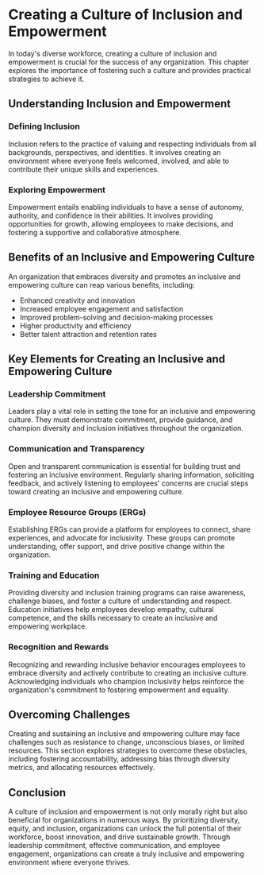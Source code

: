 Creating a Culture of Inclusion and Empowerment
========================================================



In today's diverse workforce, creating a culture of inclusion and empowerment is crucial for the success of any organization. This chapter explores the importance of fostering such a culture and provides practical strategies to achieve it.

Understanding Inclusion and Empowerment
---------------------------------------

### Defining Inclusion

Inclusion refers to the practice of valuing and respecting individuals from all backgrounds, perspectives, and identities. It involves creating an environment where everyone feels welcomed, involved, and able to contribute their unique skills and experiences.

### Exploring Empowerment

Empowerment entails enabling individuals to have a sense of autonomy, authority, and confidence in their abilities. It involves providing opportunities for growth, allowing employees to make decisions, and fostering a supportive and collaborative atmosphere.

Benefits of an Inclusive and Empowering Culture
-----------------------------------------------

An organization that embraces diversity and promotes an inclusive and empowering culture can reap various benefits, including:

* Enhanced creativity and innovation
* Increased employee engagement and satisfaction
* Improved problem-solving and decision-making processes
* Higher productivity and efficiency
* Better talent attraction and retention rates

Key Elements for Creating an Inclusive and Empowering Culture
-------------------------------------------------------------

### Leadership Commitment

Leaders play a vital role in setting the tone for an inclusive and empowering culture. They must demonstrate commitment, provide guidance, and champion diversity and inclusion initiatives throughout the organization.

### Communication and Transparency

Open and transparent communication is essential for building trust and fostering an inclusive environment. Regularly sharing information, soliciting feedback, and actively listening to employees' concerns are crucial steps toward creating an inclusive and empowering culture.

### Employee Resource Groups (ERGs)

Establishing ERGs can provide a platform for employees to connect, share experiences, and advocate for inclusivity. These groups can promote understanding, offer support, and drive positive change within the organization.

### Training and Education

Providing diversity and inclusion training programs can raise awareness, challenge biases, and foster a culture of understanding and respect. Education initiatives help employees develop empathy, cultural competence, and the skills necessary to create an inclusive and empowering workplace.

### Recognition and Rewards

Recognizing and rewarding inclusive behavior encourages employees to embrace diversity and actively contribute to creating an inclusive culture. Acknowledging individuals who champion inclusivity helps reinforce the organization's commitment to fostering empowerment and equality.

Overcoming Challenges
---------------------

Creating and sustaining an inclusive and empowering culture may face challenges such as resistance to change, unconscious biases, or limited resources. This section explores strategies to overcome these obstacles, including fostering accountability, addressing bias through diversity metrics, and allocating resources effectively.

Conclusion
----------

A culture of inclusion and empowerment is not only morally right but also beneficial for organizations in numerous ways. By prioritizing diversity, equity, and inclusion, organizations can unlock the full potential of their workforce, boost innovation, and drive sustainable growth. Through leadership commitment, effective communication, and employee engagement, organizations can create a truly inclusive and empowering environment where everyone thrives.

